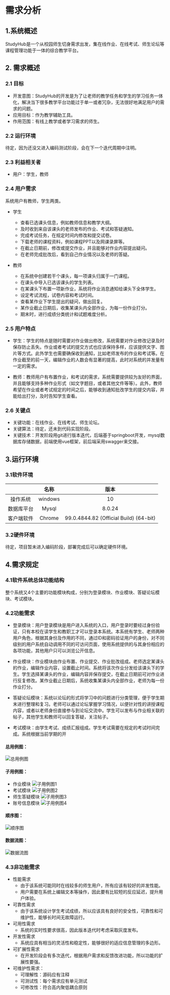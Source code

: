 # 需求分析

## 1.系统概述
StudyHub是一个从校园师生切身需求出发，集在线作业、在线考试、师生论坛等课程管理功能于一体的综合教学平台。

## 2. 需求概述
### **2.1 目标**
+ 开发意图：StudyHub的开发是为了让老师的教学任务和学生的学习任务一体化，解决当下很多教学平台功能过于单一或者冗杂，无法很好地满足用户的需求的问题。
+ 应用目标：作为教学辅助工具。
+ 作用范围：有线上教学或者学习需求的师生。
  
### **2.2 运行环境**
  待定，因为还没又进入编码测试阶段，会在下一个迭代周期中注明。



### **2.3 利益相关者**
- 用户：学生，教师

### **2.4 用户需求**

系统用户有教师，学生两类。

- 学生
  + 查看已选课头信息，例如教师信息和教学大纲。
  + 及时收到来自该课头的老师发布的作业、考试和答疑通知。
  + 完成考试任务，在规定时间内修改和提交试卷。
  + 下载老师的课程资料，例如课程PPT以及网课录屏等。
  + 在截止日期前，修改或提交作业，并且能够对作业内容提出疑问。
  + 在老师完成批改后，看到自己作业情况以及老师的答疑。



- 教师
  + 在系统中创建若干个课头，每一项课头归属于一门课程。
  + 在课头中导入已选该课头的学生列表。
  + 在某课头下布置一项新作业，系统将作业消息通知给课头下全体学生。
  + 设定考试流程，试卷内容和考试时间。
  + 查看某作业下学生提出的疑问，做出回复。
  + 某作业截止日期后，收集某课头内全部作业，为每一份作业打分。
  + 期末时，进行成绩分类统计和试题难度分析。
  

### **2.5  用户特点**

  + 学生：学生的特点是随时需要对作业做出修改，系统需要对作业修改记录及时保存防止丢失。作业或者考试的提交方式也应该保持多样，应该提供文字、图片等方式。此外学生也需要确保收到通知，比如老师发布的作业和考试等。在作业截至的前一天，编辑作业的人数会有显著的提高，此时对系统的并发量有一定的需求。
  
  + 教师：教师用户有布置作业，和考试的需求，系统需要提供较为友好的界面，并且能够支持多种作业形式（如文字题目，或者其他文件等等）。此外，教师希望在作业或者考试规定的时间之后，能够收到通知批改学生的提交内容，并能给出打分，及时告知学生查看。
  
### **2.6 关键点**
+ 关键功能：在线作业、在线考试、师生论坛。
+ 关键算法：待定，还未到代码实现阶段。
+ 关键技术：开发阶段用git进行版本迭代，后端基于springboot开发，mysql数据库存储数据，前端使用vue框架，前后端采用swagger来交接。


  
## 3.运行环境
### **3.1软件环境**

| | 名称 | 版本|
| :----: |:----: |:----: |
|操作系统|windows|10|
|数据库平台|Mysql|8.0.24|
|客户端软件|Chrome|99.0.4844.82 (Official Build) (64-bit)|

### **3.2硬件环境**
待定，项目暂未进入编码阶段，部署完成后可以确定硬件环境。
  

## 4.需求规定
###  **4.1软件系统总体功能结构**
   整个系统又4个主要的功能模块构成，分别为登录模块、作业模块、答疑论坛模块、考试模块。

### **4.2功能需求**
+ 登录模块：用户登录模块是用户进入系统的入口，用户登录时要经过身份验证，只有本校在读学生和教职工才可以登录本系统。本系统有学生、老师两种用户角色，根据其身份及作用的不同，通过ID和密码验证用户的身份，对不同级别的用户系统自动调用不同的可访问页面，使用系统提供的与其身份相应的各项功能，其他用户只可以浏览公开信息。

+ 作业模块：作业模块由作业布置、作业提交、作业批改组成。老师选定某课头的作业，编辑作业内容，设置截止时间。系统将该次作业分发给该课头下的学生。学生选择某课头的作业，编辑内容并保存提交，在截止日期前可对作业进行反复修改。某作业截止日期后，系统收集某课头内全部作业，老师为每一份作业打分。

+ 答疑论坛模块：系统以论坛的形式将学习中的问题进行分类管理，便于学生期末进行整理和复习。老师可以通过论坛掌握学习情况，以便针对性的讲授课程内容，或者以老师身份直接参与到论坛交流中。学生可以发布与作业相关联的帖子，其他学生和教师可以回复答疑，关注帖子。

+ 考试模块：由学生考试、成绩汇报组成。学生考试需要在规定的考试时间完成。系统根据当前学期的开
#### 总用例图：
![总用例图](./imgs/20220410213913.png)
#### 子用例图：
+ 作业模块
  ![子用例图1](./imgs/20220403150450.png)
+ 考试模块
 ![子用例图2](./imgs/20220403150612.png)
+ 师生答疑模块
  ![子用例图3](./imgs/20220403150621.png)
+ 账号信息模块
  ![子用例图4](./imgs/20220403150636.png)

#### 顺序图：
 ![顺序图](./imgs/shunxutu.png)
#### 数据流图：
 ![数据流图](./imgs/20220410220050.png)



### **4.3非功能需求**
- 性能需求 
  + 由于该系统可能同时在线较多的师生用户，所有应该有较好的并发性能。
  + 用户需要在系统上编辑文本等操作，因此要有比较短的反应延迟，提升用户体验。
- 可靠性需求
  + 由于该系统设计学生考试成绩，所以应该具有良好的安全性，可靠性和可维护性，能够长时间无故障运行。
- 可用性需求
  + 系统的实时性要求很高，因此版本迭代时考虑采取灰度发布。
- 开发性需求
  + 系统应具有相当的灵活性和稳定性，能够很好的适应信息管理的多边形。
- 可扩展性需求
  + 在开发阶段会有多次迭代，根据用户需求和反馈改进功能，所以功能的扩展性要强。 
- 可维护性需求：
  + 可理解性：源码应有注释
  + 可测试性：每个需求应有单元测试
  + 可修改性：符合高内聚低耦合原则



